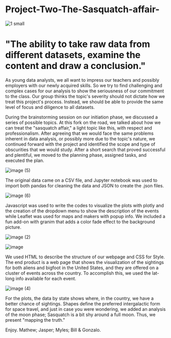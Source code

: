 # Project-Two-The-Sasquatch-affair-

![1 small](https://user-images.githubusercontent.com/70727613/106080878-87f5bd80-60dd-11eb-8c4a-60a96f6c3bad.png)

# "The ability to take raw data from different datasets, examine the content and draw a conclusion."
As young data analysts, we all want to impress our teachers and possibly employers with our newly acquired skills. So we try to find challenging and complex cases for our analysis to show the seriousness of our commitment to the class. Our group thinks the topic's severity should not dictate how we treat this project's process. Instead, we should be able to provide the same level of focus and diligence to all datasets.

During the brainstorming session on our initiation phase, we discussed a series of possible topics. At this fork on the road, we talked about how we can treat the "sasquatch affair," a light topic like this, with respect and professionalism.
After agreeing that we would face the same problems inherent in data analysis, or possibly more due to the topic's nature, we continued forward with the project and identified the scope and type of obscurities that we would study. After a short search that proved successful and plentiful, we moved to the planning phase, assigned tasks, and executed the plan.

![image (5)](https://user-images.githubusercontent.com/70727613/112702678-50e42400-8e62-11eb-8819-ad97196b1ec6.png)


The original data came on a CSV file, and Jupyter notebook was used to import both pandas for cleaning the data and JSON to create the .json files.

![image (6)](https://user-images.githubusercontent.com/70727613/112702811-b59f7e80-8e62-11eb-8e74-ded6c121a16b.png)

Javascript was used to write the codes to visualize the plots with plotly and the creation of the dropdown menu to show the description of the events while Leaflet was used for maps and makers with popup info. We included a fun add-on with granim that adds a color fade effect to the background picture.

![image (2)](https://user-images.githubusercontent.com/70727613/112701827-aec33c80-8e5f-11eb-9e61-9298e02fc781.png)

![image](https://user-images.githubusercontent.com/70727613/112701842-bda9ef00-8e5f-11eb-89bd-1aecf7fe354a.png)

We used HTML to describe the structure of our webpage and CSS for Style.
The end product is a web page that shows the visualization of the sightings for both aliens and bigfoot in the United States, and they are offered on a cluster of events across the country. To accomplish this, we used the lat-long info available for each event.

![image (4)](https://user-images.githubusercontent.com/70727613/112701841-baaefe80-8e5f-11eb-9009-037977ac93e2.png)

For the plots, the data by state shows where, in the country, we have a better chance of sightings.
Shapes define the preferred intergalactic form for space travel, and just in case you were wondering, we added an analysis of the moon phase; Sasquatch is a bit shy around a full moon. Thus, we present "mapping the truth."


Enjoy.
Mathew; Jasper; Myles; Bill & Gonzalo.

